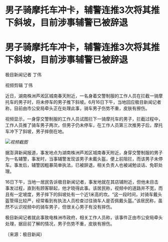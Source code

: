 # 男子骑摩托车冲卡，辅警连推3次将其推下斜坡，目前涉事辅警已被辞退

# 男子骑摩托车冲卡，辅警连推3次将其推下斜坡，目前涉事辅警已被辞退

极目新闻记者 丁伟

视频剪辑 丁伟

近日，湖南株洲芦淞区城南春天附近，一名身着交警制服的工作人员在拦截一骑摩托车的男子时，将未停车的男子推下斜坡。6月16日下午，当地回应极目新闻记者称，目前由市公安局牵头正在处理此事，骑车男子伤势不重，皮肤有擦伤。

视频显示，一身穿交警制服的工作人员试图拦下一骑摩托车的男子，拦截过程中，工作人员推了骑车男子两次，但男子仍未停车，在工作人员第三次推男子后，摩托车冲下了斜坡，男子摔倒在地。

![](https://inews.gtimg.com/om_bt/OsctaiRG0IhSC7uuFMq4VdqOmzomrnaSgP0M2kYij639oAA/1000)_视频截图_

据澎湃新闻报道，事发地点为湖南株洲芦淞区城南春天附近，身穿交警制服的男子为一名辅警，事发时，当事辅警发现该男子未戴头盔，便上前阻拦，而该男子未停车。事发后，辅警因粗暴简单执法，已被辞退，相关负责人也被诫勉谈话、免职处理。

16日下午，当地一居民告诉极目新闻记者，事发地就在其店铺附近，但他未目击事发过程，直到有顾客聊起，他才晓得此事。该居民称，视频中的道路并不宽，而且有一定坡度，男子摔下的斜坡处有一个近1米高的坎。“这一段时间，对骑车戴头盔管得比较严，经常看到有执法人员检查过往骑车人是否佩戴头盔。”该居民称，虽然不认识视频中的骑车男子，但很关心男子有没有摔伤。

极目新闻记者就此事致电株洲市政府，相关工作人员称，该事件正由市公安局牵头处理，据目前了解的情况，男子伤势不重，皮肤有擦伤。

（来源：极目新闻）

